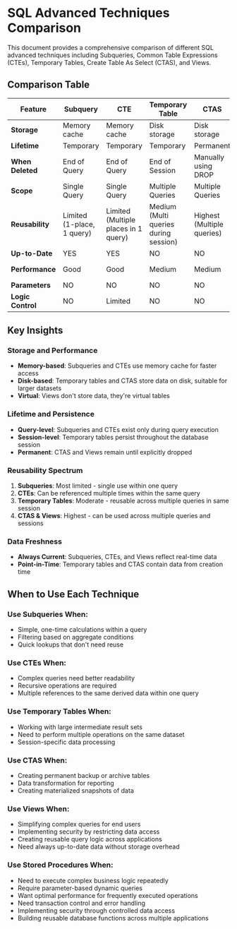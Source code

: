# SQL Advanced Techniques Comparison

This document provides a comprehensive comparison of different SQL advanced techniques including Subqueries, Common Table Expressions (CTEs), Temporary Tables, Create Table As Select (CTAS), and Views.

## Comparison Table

| Feature           | Subquery                   | CTE                                  | Temporary Table                       | CTAS                       | Views                      | Stored Procedure            |
| ----------------- | -------------------------- | ------------------------------------ | ------------------------------------- | -------------------------- | -------------------------- | --------------------------- |
| **Storage**       | Memory cache               | Memory cache                         | Disk storage                          | Disk storage               | No storage                 | Compiled plan in cache      |
| **Lifetime**      | Temporary                  | Temporary                            | Temporary                             | Permanent                  | Permanent                  | Permanent                   |
| **When Deleted**  | End of Query               | End of Query                         | End of Session                        | Manually using DROP        | Manually using DROP        | Manually using DROP         |
| **Scope**         | Single Query               | Single Query                         | Multiple Queries                      | Multiple Queries           | Multiple Queries           | Multiple Sessions           |
| **Reusability**   | Limited (1-place, 1 query) | Limited (Multiple places in 1 query) | Medium (Multi queries during session) | Highest (Multiple queries) | Highest (Multiple queries) | Highest (Multiple sessions) |
| **Up-to-Date**    | YES                        | YES                                  | NO                                    | NO                         | YES                        | YES                         |
| **Performance**   | Good                       | Good                                 | Medium                                | Medium                     | Good                       | Excellent (precompiled)     |
| **Parameters**    | NO                         | NO                                   | NO                                    | NO                         | NO                         | YES                         |
| **Logic Control** | NO                         | Limited                              | NO                                    | NO                         | NO                         | YES (loops, conditions)     |

## Key Insights

### Storage and Performance

- **Memory-based**: Subqueries and CTEs use memory cache for faster access
- **Disk-based**: Temporary tables and CTAS store data on disk, suitable for larger datasets
- **Virtual**: Views don't store data, they're virtual tables

### Lifetime and Persistence

- **Query-level**: Subqueries and CTEs exist only during query execution
- **Session-level**: Temporary tables persist throughout the database session
- **Permanent**: CTAS and Views remain until explicitly dropped

### Reusability Spectrum

1. **Subqueries**: Most limited - single use within one query
2. **CTEs**: Can be referenced multiple times within the same query
3. **Temporary Tables**: Moderate - reusable across multiple queries in same session
4. **CTAS & Views**: Highest - can be used across multiple queries and sessions

### Data Freshness

- **Always Current**: Subqueries, CTEs, and Views reflect real-time data
- **Point-in-Time**: Temporary tables and CTAS contain data from creation time

## When to Use Each Technique

### Use Subqueries When:

- Simple, one-time calculations within a query
- Filtering based on aggregate conditions
- Quick lookups that don't need reuse

### Use CTEs When:

- Complex queries need better readability
- Recursive operations are required
- Multiple references to the same derived data within one query

### Use Temporary Tables When:

- Working with large intermediate result sets
- Need to perform multiple operations on the same dataset
- Session-specific data processing

### Use CTAS When:

- Creating permanent backup or archive tables
- Data transformation for reporting
- Creating materialized snapshots of data

### Use Views When:

- Simplifying complex queries for end users
- Implementing security by restricting data access
- Creating reusable query logic across applications
- Need always up-to-date data without storage overhead

### Use Stored Procedures When:

- Need to execute complex business logic repeatedly
- Require parameter-based dynamic queries
- Want optimal performance for frequently executed operations
- Need transaction control and error handling
- Implementing security through controlled data access
- Building reusable database functions across multiple applications
